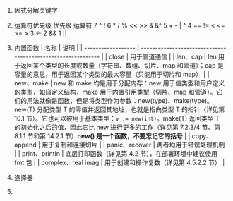 1. 因式分解关键字

2. 运算符优先级
优先级 	运算符
 7 		^ !
 6 		* / % << >> & &^
 5 		+ - | ^
 4 		== != < <= >= >
 3 		<-
 2 		&&
 1 		||

3. 内置函数
| 名称               | 说明                                                         |
| ------------------ | ------------------------------------------------------------ |
| close              | 用于管道通信                                                 |
| len、cap           | len 用于返回某个类型的长度或数量（字符串、数组、切片、map 和管道）；cap 是容量的意思，用于返回某个类型的最大容量（只能用于切片和 map） |
| new、make          | new 和 make 均是用于分配内存：new 用于值类型和用户定义的类型，如自定义结构，make 用于内置引用类型（切片、map 和管道）。它们的用法就像是函数，但是将类型作为参数：new(type)、make(type)。new(T) 分配类型 T 的零值并返回其地址，也就是指向类型 T 的指针（详见第 10.1 节）。它也可以被用于基本类型：`v := new(int)`。make(T) 返回类型 T 的初始化之后的值，因此它比 new 进行更多的工作（详见第 7.2.3/4 节、第 8.1.1 节和第 14.2.1 节）**new() 是一个函数，不要忘记它的括号** |
| copy、append       | 用于复制和连接切片                                           |
| panic、recover     | 两者均用于错误处理机制                                       |
| print、println     | 底层打印函数（详见第 4.2 节），在部署环境中建议使用 fmt 包   |
| complex、real imag | 用于创建和操作复数（详见第 4.5.2.2 节）                      |

4. 选择器

5. 